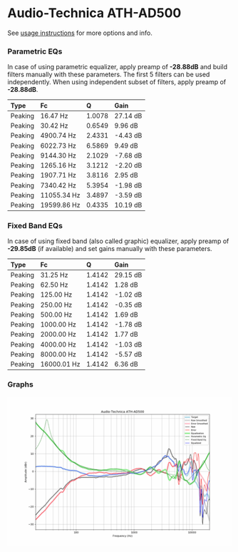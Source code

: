 # Audio-Technica ATH-AD500
See [usage instructions](https://github.com/jaakkopasanen/AutoEq#usage) for more options and info.

### Parametric EQs
In case of using parametric equalizer, apply preamp of **-28.88dB** and build filters manually
with these parameters. The first 5 filters can be used independently.
When using independent subset of filters, apply preamp of **-28.88dB**.

| Type    | Fc          |      Q | Gain     |
|:--------|:------------|:-------|:---------|
| Peaking | 16.47 Hz    | 1.0078 | 27.14 dB |
| Peaking | 30.42 Hz    | 0.6549 | 9.96 dB  |
| Peaking | 4900.74 Hz  | 2.4331 | -4.43 dB |
| Peaking | 6022.73 Hz  | 6.5869 | 9.49 dB  |
| Peaking | 9144.30 Hz  | 2.1029 | -7.68 dB |
| Peaking | 1265.16 Hz  | 3.1212 | -2.20 dB |
| Peaking | 1907.71 Hz  | 3.8116 | 2.95 dB  |
| Peaking | 7340.42 Hz  | 5.3954 | -1.98 dB |
| Peaking | 11055.34 Hz | 3.4897 | -3.59 dB |
| Peaking | 19599.86 Hz | 0.4335 | 10.19 dB |

### Fixed Band EQs
In case of using fixed band (also called graphic) equalizer, apply preamp of **-29.85dB**
(if available) and set gains manually with these parameters.

| Type    | Fc          |      Q | Gain     |
|:--------|:------------|:-------|:---------|
| Peaking | 31.25 Hz    | 1.4142 | 29.15 dB |
| Peaking | 62.50 Hz    | 1.4142 | 1.28 dB  |
| Peaking | 125.00 Hz   | 1.4142 | -1.02 dB |
| Peaking | 250.00 Hz   | 1.4142 | -0.35 dB |
| Peaking | 500.00 Hz   | 1.4142 | 1.69 dB  |
| Peaking | 1000.00 Hz  | 1.4142 | -1.78 dB |
| Peaking | 2000.00 Hz  | 1.4142 | 1.77 dB  |
| Peaking | 4000.00 Hz  | 1.4142 | -1.03 dB |
| Peaking | 8000.00 Hz  | 1.4142 | -5.57 dB |
| Peaking | 16000.01 Hz | 1.4142 | 6.36 dB  |

### Graphs
![](./Audio-Technica%20ATH-AD500.png)